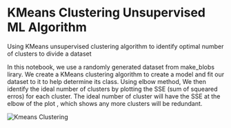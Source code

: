 # KMeans Clustering Unsupervised ML Algorithm
Using KMeans unsupervised clustering algorithm to identify optimal number of clusters to divide a dataset


In this notebook, we use a randomly generated dataset from make_blobs lirary. We create a KMeans clustering algorithm to create a model and fit our dataset to it to help determine its class. 
Using elbow method, We  then identify the ideal number of clusters by plotting the SSE (sum of squeared erros) for each cluster. The ideal number of cluster will have the SSE at the elbow of the plot , which shows any more clusters will be redundant. 


![Kmeans Clustering](https://user-images.githubusercontent.com/114509328/201476340-d2b48bc2-ced6-4541-9746-9c31ee2e045d.jpg)
